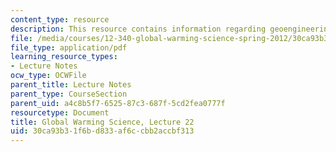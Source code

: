 ```yaml
---
content_type: resource
description: This resource contains information regarding geoengineering.
file: /media/courses/12-340-global-warming-science-spring-2012/30ca93b31f6bd833af6ccbb2accbf313_MIT12_340S12_lec22.pdf
file_type: application/pdf
learning_resource_types:
- Lecture Notes
ocw_type: OCWFile
parent_title: Lecture Notes
parent_type: CourseSection
parent_uid: a4c8b5f7-6525-87c3-687f-5cd2fea0777f
resourcetype: Document
title: Global Warming Science, Lecture 22
uid: 30ca93b3-1f6b-d833-af6c-cbb2accbf313
---
```

